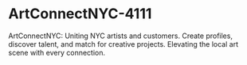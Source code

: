 # ArtConnectNYC-4111
ArtConnectNYC: Uniting NYC artists and customers. Create profiles, discover talent, and match for creative projects. Elevating the local art scene with every connection.
